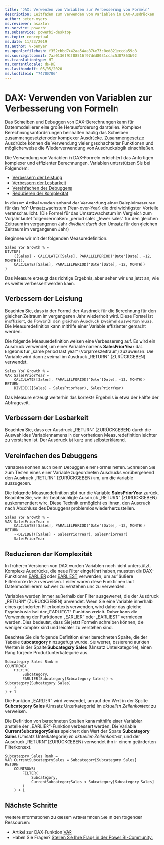 ```yaml
---
title: 'DAX: Verwenden von Variablen zur Verbesserung von Formeln'
description: Leitfaden zum Verwenden von Variablen in DAX-Ausdrücken
author: peter-myers
ms.reviewer: asaxton
ms.service: powerbi
ms.subservice: powerbi-desktop
ms.topic: conceptual
ms.date: 11/23/2019
ms.author: v-pemyer
ms.openlocfilehash: f352cbbd7c42aa54ae876e73c0ed821eccda59c8
ms.sourcegitcommit: 7aa0136f93f88516f97ddd8031ccac5d07863b92
ms.translationtype: HT
ms.contentlocale: de-DE
ms.lasthandoff: 05/05/2020
ms.locfileid: "74700706"
---
```

# <a name="dax-use-variables-to-improve-your-formulas"></a>DAX: Verwenden von Variablen zur Verbesserung von Formeln

Das Schreiben und Debuggen von DAX-Berechnungen kann für Datenmodellierer eine große Herausforderung darstellen. Komplexe Berechnungsanforderungen beinhalten häufig das Schreiben zusammengesetzter oder komplexer Ausdrücke. Zusammengesetzte Ausdrücke können die Verwendung vieler geschachtelter Funktionen und möglicherweise die Wiederverwendung von Ausdruckslogik einschließen.

Die Verwendung von Variablen in DAX-Formeln erleichtert das Anfertigen komplexer und effizienter Berechnungen. Variablen unterstützen Sie bei Folgendem:

- [Verbessern der Leistung](#improve-performance)
- [Verbessern der Lesbarkeit](#improve-readability)
- [Vereinfachen des Debuggens](#simplify-debugging)
- [Reduzieren der Komplexität](#reduce-complexity)

In diesem Artikel werden anhand der Verwendung eines Beispielmeasures für das YoY-Umsatzwachstum (Year-over-Year) die drei wichtigsten Vorteile veranschaulicht. (Die Formel für das Umsatzwachstum im Vergleich zum Vorjahr lautet folgendermaßen: „period sales _fewer sales“ für den gleichen Zeitraum im vergangenen Jahr _dividiert durch_ den Umsatz für den gleichen Zeitraum im vergangenen Jahr)

Beginnen wir mit der folgenden Measuredefinition.

```dax
Sales YoY Growth % =
DIVIDE(
    ([Sales] - CALCULATE([Sales], PARALLELPERIOD('Date'[Date], -12, MONTH))),
    CALCULATE([Sales], PARALLELPERIOD('Date'[Date], -12, MONTH))
)
```

Das Measure erzeugt das richtige Ergebnis, aber sehen wir uns jetzt an, wie es weiter verbessert werden kann.

## <a name="improve-performance"></a>Verbessern der Leistung

Beachten Sie, dass in der Formel der Ausdruck für die Berechnung für den gleichen Zeitraum im vergangenen Jahr wiederholt wird. Diese Formel ist ineffizient, da Power BI den gleichen Ausdruck zweimal auswerten muss. Die Measuredefinition kann mithilfe einer Variable effizienter gemacht werden.

Die folgende Measuredefinition weisen eine Verbesserung auf. Es wird ein Ausdruck verwendet, um einer Variable namens **SalesPriorYear** das Ergebnis für „same period last year“ (Vorjahreszeitraum) zuzuweisen. Die Variable wird dann zweimal im Ausdruck „RETURN“ (ZURÜCKGEBEN) verwendet.

```dax
Sales YoY Growth % =
VAR SalesPriorYear =
    CALCULATE([Sales], PARALLELPERIOD('Date'[Date], -12, MONTH))
RETURN
    DIVIDE(([Sales] - SalesPriorYear), SalesPriorYear)
```

Das Measure erzeugt weiterhin das korrekte Ergebnis in etwa der Hälfte der Abfragezeit.

## <a name="improve-readability"></a>Verbessern der Lesbarkeit

Beachten Sie, dass der Ausdruck „RETURN“ (ZURÜCKGEBEN) durch die Auswahl des Variablennamens in der vorherigen Measuredefinition leichter zu verstehen ist. Der Ausdruck ist kurz und selbsterklärend.

## <a name="simplify-debugging"></a>Vereinfachen des Debuggens

Variablen können auch beim Debuggen einer Formel helfen. Schreiben Sie zum Testen eines einer Variable zugeordneten Ausdrucks vorübergehend den Ausdruck „RETURN“ (ZURÜCKGEBEN) um, um die Variable auszugeben.

Die folgende Measuredefinition gibt nur die Variable **SalesPriorYear** zurück. Beachten Sie, wie der beabsichtigte Ausdruck „RETURN“ (ZURÜCKGEBEN) auskommentiert wird. Diese Technik ermöglicht es Ihnen, den Ausdruck nach Abschluss des Debuggens problemlos wiederherzustellen.

```dax
Sales YoY Growth % =
VAR SalesPriorYear =
    CALCULATE([Sales], PARALLELPERIOD('Date'[Date], -12, MONTH))
RETURN
    --DIVIDE(([Sales] - SalesPriorYear), SalesPriorYear)
    SalesPriorYear
```

## <a name="reduce-complexity"></a>Reduzieren der Komplexität

In früheren Versionen von DAX wurden Variablen noch nicht unterstützt. Komplexe Ausdrücke, die neue Filter eingeführt haben, mussten die DAX-Funktionen [EARLIER](/dax/earlier-function-dax) oder [EARLIEST](/dax/earliest-function-dax) verwenden, um auf äußere Filterkontexte zu verweisen. Leider waren diese Funktionen laut Datenmodellierern schwer zu verstehen und zu verwenden.

Variablen werden immer außerhalb der Filter ausgewertet, die der Ausdruck „RETURN“ (ZURÜCKGEBEN) anwendet. Wenn Sie eine Variable innerhalb eines geänderten Filterkontexts verwenden, wird daher das gleiche Ergebnis wie bei der „EARLIEST“-Funktion erzielt. Daher kann die Verwendung der Funktionen „EARLIER“ oder „EARLIEST“ vermieden werden. Dies bedeutet, dass Sie jetzt Formeln schreiben können, die weniger komplex sind und leichter zu verstehen sind.

Beachten Sie die folgende Definition einer berechneten Spalte, die der Tabelle **Subcategory** hinzugefügt wurde. Sie wertet, basierend auf den Werten in der Spalte **Subcategory Sales** (Umsatz Unterkategorie), einen Rang für jede Produktunterkategorie aus.

```dax
Subcategory Sales Rank =
COUNTROWS(
    FILTER(
        Subcategory,
        EARLIER(Subcategory[Subcategory Sales]) < Subcategory[Subcategory Sales]
    )
) + 1
```

Die Funktion „EARLIER“ wird verwendet, um auf den Wert in der Spalte **Subcategory Sales** (Umsatz Unterkategorie) im _aktuellen Zeilenkontext_ zu verweisen.

Die Definition von berechneten Spalten kann mithilfe einer Variablen anstelle der „EARLIER“-Funktion verbessert werden. Die Variable **CurrentSubcategorySales** speichert den Wert der Spalte **Subcategory Sales** (Umsatz Unterkategorie) _im aktuellen Zeilenkontext_, und der Ausdruck „RETURN“ (ZURÜCKGEBEN) verwendet ihn in einem geänderten Filterkontext.

```dax
Subcategory Sales Rank =
VAR CurrentSubcategorySales = Subcategory[Subcategory Sales]
RETURN
    COUNTROWS(
        FILTER(
            Subcategory,
            CurrentSubcategorySales < Subcategory[Subcategory Sales]
        )
    ) + 1
```

## <a name="next-steps"></a>Nächste Schritte

Weitere Informationen zu diesem Artikel finden Sie in den folgenden Ressourcen:

- Artikel zur DAX-Funktion [VAR](/dax/var-dax)
- Haben Sie Fragen? [Stellen Sie Ihre Frage in der Power BI-Community.](https://community.powerbi.com/)
